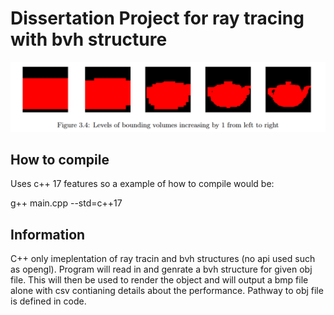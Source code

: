 # Dissertation Project for ray tracing with bvh structure

![Bounding volumes](https://github.com/ChrisHow9/BvhAcceleratedRayTracing/blob/main/readme/CaptureRay.PNG)

## How to compile

Uses c++ 17 features so a example of how to compile would be:

g++ main.cpp --std=c++17 

## Information

C++ only imeplentation of ray tracin and bvh structures (no api used such as opengl).
Program will read in and genrate a bvh structure for given obj file.
This will then be used to render the object and will output a bmp file alone with csv contianing details about the performance.
Pathway to obj file is defined in code.


